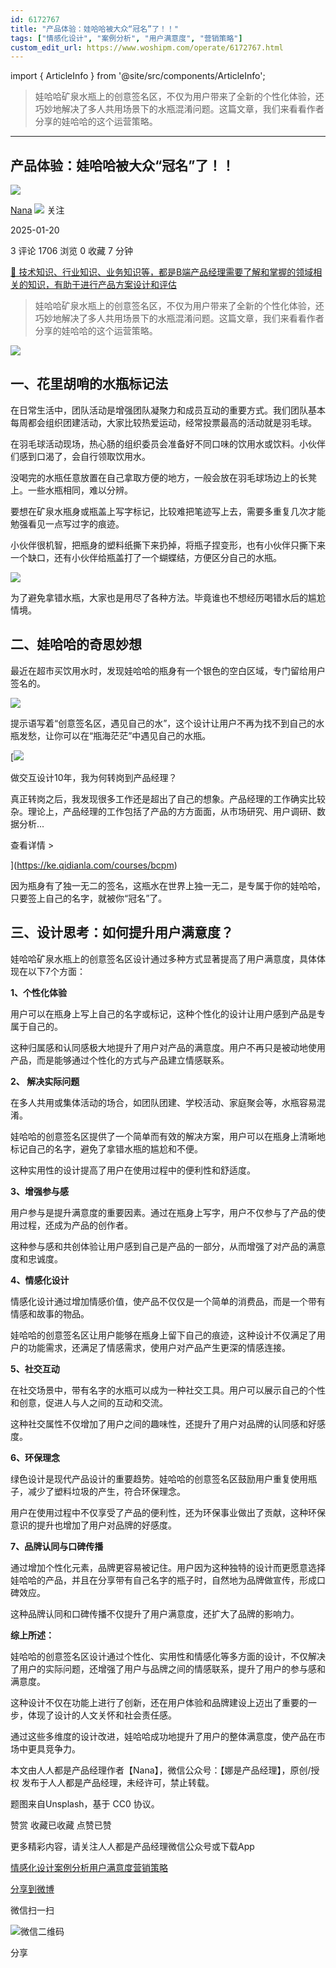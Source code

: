 ```yaml
---
id: 6172767
title: "产品体验：娃哈哈被大众“冠名”了！！"
tags: ["情感化设计", "案例分析", "用户满意度", "营销策略"]
custom_edit_url: https://www.woshipm.com/operate/6172767.html
---
```

import { ArticleInfo } from '@site/src/components/ArticleInfo';

<ArticleInfo
    author="Nana"
    authorLink="https://www.woshipm.com/u/856418"
    published="2025-01-20"
    views={1706}
    comments={3}
    collects={0}
/>

> 娃哈哈矿泉水瓶上的创意签名区，不仅为用户带来了全新的个性化体验，还巧妙地解决了多人共用场景下的水瓶混淆问题。这篇文章，我们来看看作者分享的娃哈哈的这个运营策略。

---

## 产品体验：娃哈哈被大众“冠名”了！！

[![](https://static.woshipm.com/view/woshipm_api_def_20230131220106_9331.jpeg?imageView2/1/w/72/h/72/q/100)](https://www.woshipm.com/u/856418)

[Nana](https://www.woshipm.com/u/856418) ![](https://static.woshipm.com/tag/1121_1@2x.png) 关注

2025-01-20

3 评论 1706 浏览 0 收藏 7 分钟

[🔗 技术知识、行业知识、业务知识等，都是B端产品经理需要了解和掌握的领域相关的知识，有助于进行产品方案设计和评估](https://ke.qidianla.com/courses/bcpm)

> 娃哈哈矿泉水瓶上的创意签名区，不仅为用户带来了全新的个性化体验，还巧妙地解决了多人共用场景下的水瓶混淆问题。这篇文章，我们来看看作者分享的娃哈哈的这个运营策略。

![](https://image.woshipm.com/2023/04/14/f09b38b0-da8e-11ed-aeb8-00163e0b5ff3.jpg)

## 一、花里胡哨的水瓶标记法

在日常生活中，团队活动是增强团队凝聚力和成员互动的重要方式。我们团队基本每周都会组织团建活动，大家比较热爱运动，经常投票最高的活动就是羽毛球。

在羽毛球活动现场，热心肠的组织委员会准备好不同口味的饮用水或饮料。小伙伴们感到口渴了，会自行领取饮用水。

没喝完的水瓶任意放置在自己拿取方便的地方，一般会放在羽毛球场边上的长凳上。一些水瓶相同，难以分辨。

要想在矿泉水瓶身或瓶盖上写字标记，比较难把笔迹写上去，需要多重复几次才能勉强看见一点写过字的痕迹。

小伙伴很机智，把瓶身的塑料纸撕下来扔掉，将瓶子捏变形，也有小伙伴只撕下来一个缺口，还有小伙伴给瓶盖打了一个蝴蝶结，方便区分自己的水瓶。

![](https://image.woshipm.com/wp-files/2025/01/2DCEAFPOdC1XXJhkxYjj.png)

为了避免拿错水瓶，大家也是用尽了各种方法。毕竟谁也不想经历喝错水后的尴尬情境。

## 二、娃哈哈的奇思妙想

最近在超市买饮用水时，发现娃哈哈的瓶身有一个银色的空白区域，专门留给用户签名的。

![](https://image.woshipm.com/wp-files/2025/01/zsQnEWvLUWmqLg1QImBR.png)

提示语写着“创意签名区，遇见自己的水”，这个设计让用户不再为找不到自己的水瓶发愁，让你可以在“瓶海茫茫”中遇见自己的水瓶。

[![](https://image.woshipm.com/2023/08/02/769bf6f4-30e6-11ee-b3cb-00163e0b5ff3.png)

做交互设计10年，我为何转岗到产品经理？

真正转岗之后，我发现很多工作还是超出了自己的想象。产品经理的工作确实比较杂。理论上，产品经理的工作包括了产品的方方面面，从市场研究、用户调研、数据分析...

查看详情 >

](https://ke.qidianla.com/courses/bcpm)

因为瓶身有了独一无二的签名，这瓶水在世界上独一无二，是专属于你的娃哈哈，只要签上自己的名字，就被你“冠名”了。

## 三、设计思考：如何提升用户满意度？

娃哈哈矿泉水瓶上的创意签名区设计通过多种方式显著提高了用户满意度，具体体现在以下7个方面：

**1、个性化体验**

用户可以在瓶身上写上自己的名字或标记，这种个性化的设计让用户感到产品是专属于自己的。

这种归属感和认同感极大地提升了用户对产品的满意度。用户不再只是被动地使用产品，而是能够通过个性化的方式与产品建立情感联系。

**2、 解决实际问题**

在多人共用或集体活动的场合，如团队团建、学校活动、家庭聚会等，水瓶容易混淆。

娃哈哈的创意签名区提供了一个简单而有效的解决方案，用户可以在瓶身上清晰地标记自己的名字，避免了拿错水瓶的尴尬和不便。

这种实用性的设计提高了用户在使用过程中的便利性和舒适度。

**3、增强参与感**

用户参与是提升满意度的重要因素。通过在瓶身上写字，用户不仅参与了产品的使用过程，还成为产品的创作者。

这种参与感和共创体验让用户感到自己是产品的一部分，从而增强了对产品的满意度和忠诚度。

**4、情感化设计**

情感化设计通过增加情感价值，使产品不仅仅是一个简单的消费品，而是一个带有情感和故事的物品。

娃哈哈的创意签名区让用户能够在瓶身上留下自己的痕迹，这种设计不仅满足了用户的功能需求，还满足了情感需求，使用户对产品产生更深的情感连接。

**5、社交互动**

在社交场景中，带有名字的水瓶可以成为一种社交工具。用户可以展示自己的个性和创意，促进人与人之间的互动和交流。

这种社交属性不仅增加了用户之间的趣味性，还提升了用户对品牌的认同感和好感度。

**6、环保理念**

绿色设计是现代产品设计的重要趋势。娃哈哈的创意签名区鼓励用户重复使用瓶子，减少了塑料垃圾的产生，符合环保理念。

用户在使用过程中不仅享受了产品的便利性，还为环保事业做出了贡献，这种环保意识的提升也增加了用户对品牌的好感度。

**7、品牌认同与口碑传播**

通过增加个性化元素，品牌更容易被记住。用户因为这种独特的设计而更愿意选择娃哈哈的产品，并且在分享带有自己名字的瓶子时，自然地为品牌做宣传，形成口碑效应。

这种品牌认同和口碑传播不仅提升了用户满意度，还扩大了品牌的影响力。

**综上所述：**

娃哈哈的创意签名区设计通过个性化、实用性和情感化等多方面的设计，不仅解决了用户的实际问题，还增强了用户与品牌之间的情感联系，提升了用户的参与感和满意度。

这种设计不仅在功能上进行了创新，还在用户体验和品牌建设上迈出了重要的一步，体现了设计的人文关怀和社会责任感。

通过这些多维度的设计改进，娃哈哈成功地提升了用户的整体满意度，使产品在市场中更具竞争力。

本文由人人都是产品经理作者【Nana】，微信公众号：【娜是产品经理】，原创/授权 发布于人人都是产品经理，未经许可，禁止转载。

题图来自Unsplash，基于 CC0 协议。

赞赏 收藏已收藏 点赞已赞

更多精彩内容，请关注人人都是产品经理微信公众号或下载App

[情感化设计](https://www.woshipm.com/tag/%e6%83%85%e6%84%9f%e5%8c%96%e8%ae%be%e8%ae%a1)[案例分析](https://www.woshipm.com/tag/%e6%a1%88%e4%be%8b%e5%88%86%e6%9e%90)[用户满意度](https://www.woshipm.com/tag/%e7%94%a8%e6%88%b7%e6%bb%a1%e6%84%8f%e5%ba%a6)[营销策略](https://www.woshipm.com/tag/%e8%90%a5%e9%94%80%e7%ad%96%e7%95%a5)

[分享到微博](https://service.weibo.com/share/share.php?appkey=2775287854&title=产品体验：娃哈哈被大众“冠名”了！！&url=https://www.woshipm.com/operate/6172767.html&pic=https://image.woshipm.com/2023/04/14/f09b38b0-da8e-11ed-aeb8-00163e0b5ff3.jpg)

微信扫一扫

![微信二维码](https://api.pwmqr.com/qrcode/create/?url=https://www.woshipm.com/operate/6172767.html)

分享
